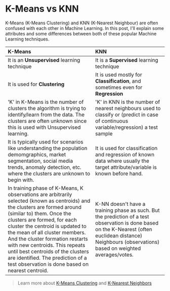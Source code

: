 # K-Means vs KNN

K-Means (K-Means Clustering) and KNN (K-Nearest Neighbour) are often confused with each other in Machine Learning. In this post, I'll explain some attributes and some differences between both of these popular Machine Learning techniques.

| K-Means | KNN |
|:--------|:----|
| It is an __Unsupervised__ learning technique | It is a __Supervised__ learning technique |
| It is used for __Clustering__ | It is used mostly for __Classification__, and sometimes even for __Regression__ |
| 'K' in K-Means is the number of clusters the algorithm is trying to identify/learn from the data. The clusters are often unknown since this is used with Unsupervised learning. | 'K' in KNN is the number of nearest neighbours used to classify or (predict in case of continuous variable/regression) a test sample |
| It is typically used for scenarios like understanding the population demomgraphics, market segmentation, social media trends, anomaly detection, etc. where the clusters are unknown to begin with. | It is used for classification and regression of known data where usually the target attribute/variable is known before hand. |
| In training phase of K-Means, K observations are arbitrarily selected (known as centroids) and the clusters are formed around (similar to) them. Once the clusters are formed, for each cluster the centroid is updated to the mean of all cluster members. And the cluster formation restarts with new centroids. This repeats until best centroids of the clusters are identified. The prediction of a test observation is done based on nearest centroid. | K-NN doesn't have a training phase as such. But the prediction of a test observation is done based on the K-Nearest (often euclidean distance) Neighbours (observations) based on weighted averages/votes. |


> Learn more about <A href="https://en.wikipedia.org/wiki/K-means_clustering" target="_blank">K-Means Clustering</A> and <A href="https://en.wikipedia.org/wiki/K-nearest_neighbors_algorithm" target="_blank">K-Nearest Neighbors</A>
